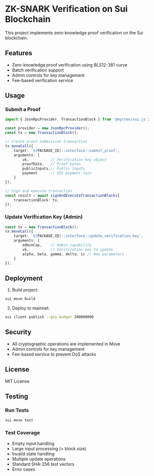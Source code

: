 # ZK-SNARK Verification on Sui Blockchain

This project implements zero-knowledge proof verification on the Sui blockchain.

## Features
- Zero-knowledge proof verification using BLS12-381 curve
- Batch verification support
- Admin controls for key management
- Fee-based verification service

## Usage

### Submit a Proof
```typescript
import { JsonRpcProvider, TransactionBlock } from '@mysten/sui.js';

const provider = new JsonRpcProvider();
const tx = new TransactionBlock();

// Create proof submission transaction
tx.moveCall({
    target: `${PACKAGE_ID}::interface::submit_proof`,
    arguments: [
        vk,          // Verification key object
        proofData,   // Proof bytes
        publicInputs,// Public inputs
        payment      // SUI payment coin
    ]
});

// Sign and execute transaction
const result = await signAndExecuteTransactionBlock({
    transactionBlock: tx,
});
```

### Update Verification Key (Admin)
```typescript
const tx = new TransactionBlock();
tx.moveCall({
    target: `${PACKAGE_ID}::interface::update_verification_key`,
    arguments: [
        adminCap,    // Admin capability
        vk,          // Verification key to update
        alpha, beta, gamma, delta, ic // New parameters
    ]
});
```

## Deployment
1. Build project:
```bash
sui move build
```

2. Deploy to mainnet:
```bash
sui client publish --gas-budget 200000000
```

## Security
- All cryptographic operations are implemented in Move
- Admin controls for key management
- Fee-based service to prevent DoS attacks

## License
MIT License

## Testing

### Run Tests
```bash
sui move test
```

### Test Coverage
- Empty input handling
- Large input processing (> block size)
- Invalid state handling
- Multiple update operations
- Standard SHA-256 test vectors
- Error cases